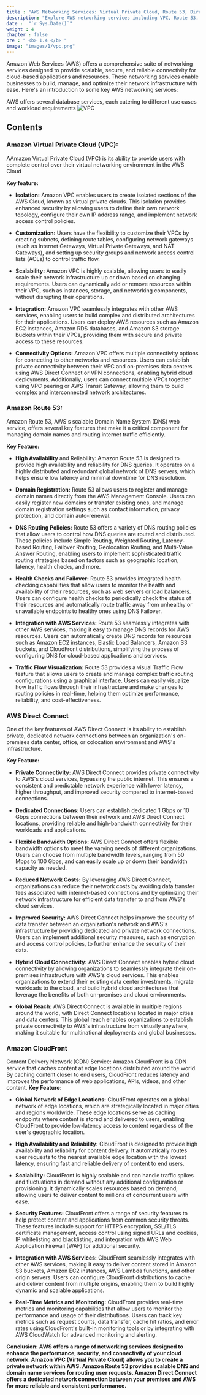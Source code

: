 ```yaml
---
title : "AWS Networking Services: Virtual Private Cloud, Route 53, Direct Connect"
description: "Explore AWS networking services including VPC, Route 53, and Direct Connect. Learn how these services can enhance your cloud network's performance, security, and connectivity."
date :  "`r Sys.Date()`" 
weight : 4 
chapter : false
pre : " <b> 1.4 </b> "
image: "images/1/vpc.png"
---
```

Amazon Web Services (AWS) offers a comprehensive suite of networking services designed to provide scalable, secure, and reliable connectivity for cloud-based applications and resources. These networking services enable businesses to build, manage, and optimize their network infrastructure with ease. Here's an introduction to some key AWS networking services:

AWS offers several database services, each catering to different use cases and workload requirements
![VPC](/images/1/vpc-all.png?featherlight=false&width=60pc)

## Contents
### Amazon Virtual Private Cloud (VPC): 
AAmazon Virtual Private Cloud (VPC) is its ability to provide users with complete control over their virtual networking environment in the AWS Cloud

**Key feature:** 
+ **Isolation:** Amazon VPC enables users to create isolated sections of the AWS Cloud, known as virtual private clouds. This isolation provides enhanced security by allowing users to define their own network topology, configure their own IP address range, and implement network access control policies.

+ **Customization:** Users have the flexibility to customize their VPCs by creating subnets, defining route tables, configuring network gateways (such as Internet Gateways, Virtual Private Gateways, and NAT Gateways), and setting up security groups and network access control lists (ACLs) to control traffic flow.

+ **Scalability:** Amazon VPC is highly scalable, allowing users to easily scale their network infrastructure up or down based on changing requirements. Users can dynamically add or remove resources within their VPC, such as instances, storage, and networking components, without disrupting their operations.

+ **Integration:** Amazon VPC seamlessly integrates with other AWS services, enabling users to build complex and distributed architectures for their applications. Users can deploy AWS resources such as Amazon EC2 instances, Amazon RDS databases, and Amazon S3 storage buckets within their VPCs, providing them with secure and private access to these resources.

+ **Connectivity Options:** Amazon VPC offers multiple connectivity options for connecting to other networks and resources. Users can establish private connectivity between their VPC and on-premises data centers using AWS Direct Connect or VPN connections, enabling hybrid cloud deployments. Additionally, users can connect multiple VPCs together using VPC peering or AWS Transit Gateway, allowing them to build complex and interconnected network architectures.


### Amazon Route 53: 

Amazon Route 53, AWS's scalable Domain Name System (DNS) web service, offers several key features that make it a critical component for managing domain names and routing internet traffic efficiently.

**Key Feature:**

+ **High Availability** and Reliability: Amazon Route 53 is designed to provide high availability and reliability for DNS queries. It operates on a highly distributed and redundant global network of DNS servers, which helps ensure low latency and minimal downtime for DNS resolution.

+ **Domain Registration:** Route 53 allows users to register and manage domain names directly from the AWS Management Console. Users can easily register new domains or transfer existing ones, and manage domain registration settings such as contact information, privacy protection, and domain auto-renewal.

+ **DNS Routing Policies:** Route 53 offers a variety of DNS routing policies that allow users to control how DNS queries are routed and distributed. These policies include Simple Routing, Weighted Routing, Latency-based Routing, Failover Routing, Geolocation Routing, and Multi-Value Answer Routing, enabling users to implement sophisticated traffic routing strategies based on factors such as geographic location, latency, health checks, and more.

+ **Health Checks and Failover:** Route 53 provides integrated health checking capabilities that allow users to monitor the health and availability of their resources, such as web servers or load balancers. Users can configure health checks to periodically check the status of their resources and automatically route traffic away from unhealthy or unavailable endpoints to healthy ones using DNS Failover.

+ **Integration with AWS Services:** Route 53 seamlessly integrates with other AWS services, making it easy to manage DNS records for AWS resources. Users can automatically create DNS records for resources such as Amazon EC2 instances, Elastic Load Balancers, Amazon S3 buckets, and CloudFront distributions, simplifying the process of configuring DNS for cloud-based applications and services.

+ **Traffic Flow Visualization:** Route 53 provides a visual Traffic Flow feature that allows users to create and manage complex traffic routing configurations using a graphical interface. Users can easily visualize how traffic flows through their infrastructure and make changes to routing policies in real-time, helping them optimize performance, reliability, and cost-effectiveness.

### AWS Direct Connect

One of the key features of AWS Direct Connect is its ability to establish private, dedicated network connections between an organization's on-premises data center, office, or colocation environment and AWS's infrastructure. 

**Key Feature:**

+ **Private Connectivity:** AWS Direct Connect provides private connectivity to AWS's cloud services, bypassing the public internet. This ensures a consistent and predictable network experience with lower latency, higher throughput, and improved security compared to internet-based connections.

+ **Dedicated Connections:** Users can establish dedicated 1 Gbps or 10 Gbps connections between their network and AWS Direct Connect locations, providing reliable and high-bandwidth connectivity for their workloads and applications.

+ **Flexible Bandwidth Options:** AWS Direct Connect offers flexible bandwidth options to meet the varying needs of different organizations. Users can choose from multiple bandwidth levels, ranging from 50 Mbps to 100 Gbps, and can easily scale up or down their bandwidth capacity as needed.

+ **Reduced Network Costs:** By leveraging AWS Direct Connect, organizations can reduce their network costs by avoiding data transfer fees associated with internet-based connections and by optimizing their network infrastructure for efficient data transfer to and from AWS's cloud services.

+ **Improved Security:** AWS Direct Connect helps improve the security of data transfer between an organization's network and AWS's infrastructure by providing dedicated and private network connections. Users can implement additional security measures, such as encryption and access control policies, to further enhance the security of their data.

+ **Hybrid Cloud Connectivity:** AWS Direct Connect enables hybrid cloud connectivity by allowing organizations to seamlessly integrate their on-premises infrastructure with AWS's cloud services. This enables organizations to extend their existing data center investments, migrate workloads to the cloud, and build hybrid cloud architectures that leverage the benefits of both on-premises and cloud environments.

+ **Global Reach:** AWS Direct Connect is available in multiple regions around the world, with Direct Connect locations located in major cities and data centers. This global reach enables organizations to establish private connectivity to AWS's infrastructure from virtually anywhere, making it suitable for multinational deployments and global businesses.

### Amazon CloudFront

Content Delivery Network (CDN) Service: Amazon CloudFront is a CDN service that caches content at edge locations distributed around the world. By caching content closer to end users, CloudFront reduces latency and improves the performance of web applications, APIs, videos, and other content.
**Key Feature:**

+ **Global Network of Edge Locations:** CloudFront operates on a global network of edge locations, which are strategically located in major cities and regions worldwide. These edge locations serve as caching endpoints where content is stored and delivered to users, enabling CloudFront to provide low-latency access to content regardless of the user's geographic location.

+ **High Availability and Reliability:** CloudFront is designed to provide high availability and reliability for content delivery. It automatically routes user requests to the nearest available edge location with the lowest latency, ensuring fast and reliable delivery of content to end users.

+ **Scalability:** CloudFront is highly scalable and can handle traffic spikes and fluctuations in demand without any additional configuration or provisioning. It dynamically scales resources based on demand, allowing users to deliver content to millions of concurrent users with ease.

+ **Security Features:** CloudFront offers a range of security features to help protect content and applications from common security threats. These features include support for HTTPS encryption, SSL/TLS certificate management, access control using signed URLs and cookies, IP whitelisting and blacklisting, and integration with AWS Web Application Firewall (WAF) for additional security.

+ **Integration with AWS Services:** CloudFront seamlessly integrates with other AWS services, making it easy to deliver content stored in Amazon S3 buckets, Amazon EC2 instances, AWS Lambda functions, and other origin servers. Users can configure CloudFront distributions to cache and deliver content from multiple origins, enabling them to build highly dynamic and scalable applications.

+ **Real-Time Metrics and Monitoring:** CloudFront provides real-time metrics and monitoring capabilities that allow users to monitor the performance and usage of their distributions. Users can track key metrics such as request counts, data transfer, cache hit ratios, and error rates using CloudFront's built-in monitoring tools or by integrating with AWS CloudWatch for advanced monitoring and alerting.

**Conclusion: AWS offers a range of networking services designed to enhance the performance, security, and connectivity of your cloud network. Amazon VPC (Virtual Private Cloud) allows you to create a private network within AWS. Amazon Route 53 provides scalable DNS and domain name services for routing user requests. Amazon Direct Connect offers a dedicated network connection between your premises and AWS for more reliable and consistent performance.**